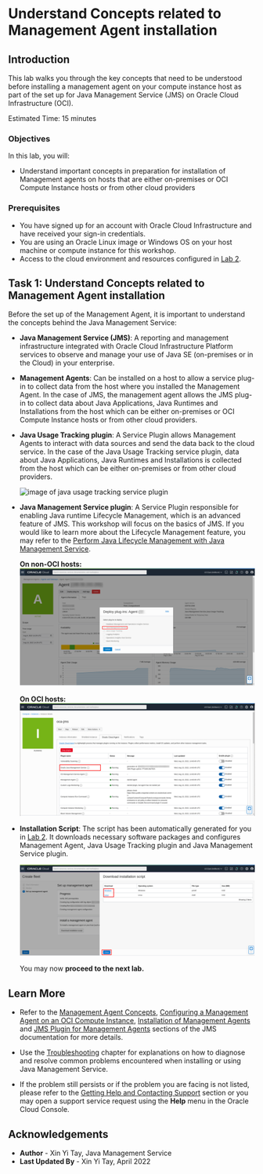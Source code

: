 # Understand Concepts related to Management Agent installation

## Introduction

This lab walks you through the key concepts that need to be understood before installing a management agent on your compute instance host as part of the set up for Java Management Service (JMS) on Oracle Cloud Infrastructure (OCI).

Estimated Time: 15 minutes

### Objectives

In this lab, you will:

- Understand important concepts in preparation for installation of Management agents on hosts that are either on-premises or OCI Compute Instance hosts or from other cloud providers

### Prerequisites
- You have signed up for an account with Oracle Cloud Infrastructure and have received your sign-in credentials.
- You are using an Oracle Linux image or Windows OS on your host machine or compute instance for this workshop.
- Access to the cloud environment and resources configured in [Lab 2](?lab=setup-a-fleet).

## Task 1: Understand Concepts related to Management Agent installation

Before the set up of the Management Agent, it is important to understand the concepts behind the Java Management Service:

- **Java Management Service (JMS)**: A reporting and management infrastructure integrated with Oracle Cloud Infrastructure Platform services to observe and manage your use of Java SE (on-premises or in the Cloud) in your enterprise.

- **Management Agents**: Can be installed on a host to allow a service plug-in to collect data from the host where you installed the Management Agent. In the case of JMS, the management agent allows the JMS plug-in to collect data about Java Applications, Java Runtimes and Installations from the host which can be either on-premises or OCI Compute Instance hosts or from other cloud providers.

- **Java Usage Tracking plugin**: A Service Plugin allows Management Agents to interact with data sources and send the data back to the cloud service. In the case of the Java Usage Tracking service plugin, data about Java Applications, Java Runtimes and Installations is collected from the host which can be either on-premises or from other cloud providers.

  ![image of java usage tracking service plugin](images/java-usage-tracking-service-plugin.png)

- **Java Management Service plugin**: A Service Plugin responsible for enabling Java runtime Lifecycle Management, which is an advanced feature of JMS. This workshop will focus on the basics of JMS. If you would like to learn more about the Lifecycle Management feature, you may refer to the [Perform Java Lifecycle Management with Java Management Service](https://apexapps.oracle.com/pls/apex/dbpm/r/livelabs/view-workshop?wid=3202).

  **On non-OCI hosts:**
  ![image of JMS plugin on non-OCI hosts](images/jms-plugin-non-oci.png)

  **On OCI hosts:**
  ![image of JMS plugin on OCI hosts](images/jms-plugin-oci.png)

- **Installation Script**: The script has been automatically generated for you in [Lab 2](?lab=setup-a-fleet). It downloads necessary software packages and configures Management Agent, Java Usage Tracking plugin and Java Management Service plugin.

  ![image of Installation script](images/download-installation-script-os.png)

  You may now **proceed to the next lab.**

## Learn More

* Refer to the [Management Agent Concepts](https://docs.oracle.com/en-us/iaas/management-agents/doc/you-begin.html),
  [Configuring a Management Agent on an OCI Compute Instance](https://docs.oracle.com/en-us/iaas/jms/doc/agent-management.html), [Installation of Management Agents](https://docs.oracle.com/en-us/iaas/management-agents/doc/install-management-agent-chapter.html) and
  [JMS Plugin for Management Agents](https://docs.oracle.com/en-us/iaas/jms/doc/installing-management-agent-java-management-service.html) sections of the JMS documentation for more details.

* Use the [Troubleshooting](https://docs.oracle.com/en-us/iaas/jms/doc/troubleshooting.html#GUID-2D613C72-10F3-4905-A306-4F2673FB1CD3) chapter for explanations on how to diagnose and resolve common problems encountered when installing or using Java Management Service.

* If the problem still persists or if the problem you are facing is not listed, please refer to the [Getting Help and Contacting Support](https://docs.oracle.com/en-us/iaas/Content/GSG/Tasks/contactingsupport.htm) section or you may open a support service request using the **Help** menu in the Oracle Cloud Console.

## Acknowledgements

- **Author** - Xin Yi Tay, Java Management Service
- **Last Updated By** - Xin Yi Tay, April 2022
